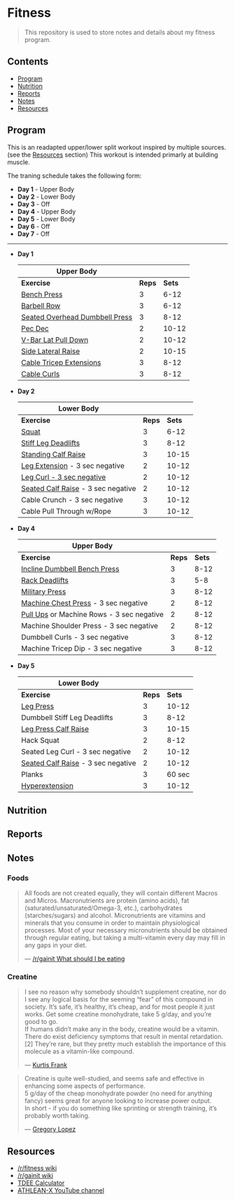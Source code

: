 # Fitness

> This repository is used to store notes and details about my fitness program.

## Contents

- [Program](#program)
- [Nutrition](#nutrition)
- [Reports](#reports)
- [Notes](#notes)
- [Resources](#resources)

## Program

This is an readapted upper/lower split workout inspired by multiple sources. (see the [Resources](#resources) section) This workout is intended primarly at building muscle. 

The traning schedule takes the following form:

- **Day 1** - Upper Body
- **Day 2** - Lower Body
- **Day 3** - Off
- **Day 4** - Upper Body
- **Day 5** - Lower Body
- **Day 6** - Off
- **Day 7** - Off

---

- **Day 1**

  | Upper Body                                                                    |          |          |
  |-------------------------------------------------------------------------------|----------|----------|
  | __Exercise__                                                                  | __Reps__ | __Sets__ |
  | [Bench Press](https://www.youtube.com/watch?v=tuwHzzPdaGc)                    | 3        | 6-12     |
  | [Barbell  Row](https://www.youtube.com/watch?v=paCfxhgW6bI)                   | 3        | 6-12     |
  | [Seated Overhead Dumbbell Press](https://www.youtube.com/watch?v=FRxZ6wr5bpA) | 3        | 8-12     |
  | [Pec Dec](https://youtu.be/-EIhKMDSjBY?t=169)                                                                     | 2        | 10-12    |
  | [V-Bar Lat Pull Down](https://www.youtube.com/watch?v=uAyrz5GTEHg)            | 2        | 10-12    |
  | [Side Lateral Raise](https://www.youtube.com/watch?v=E3abEP8SIh0)                                                          | 2        | 10-15    |
  | [Cable Tricep Extensions](https://www.youtube.com/watch?v=mpZ9VRisAyw)        | 3        | 8-12     |
  | [Cable Curls](https://www.youtube.com/watch?v=cikXJydntCk)                                                                 | 3        | 8-12     |

- **Day 2**

  | Lower Body                                                                        |          |          |
  |-----------------------------------------------------------------------------------|----------|----------|
  | __Exercise__                                                                      | __Reps__ | __Sets__ |
  | [Squat](https://www.youtube.com/watch?v=R2dMsNhN3DE)                              | 3        | 6-12     |
  | [Stiff Leg Deadlifts](https://www.youtube.com/watch?v=CkrqLaDGvOA)                | 3        | 8-12     |
  | [Standing Calf Raise](https://youtu.be/3UWi44yN-wM?t=24)                                                             | 3        | 10-15    |
  | [Leg Extension](https://www.youtube.com/watch?v=0fl1RRgJ83I) - 3 sec negative     | 2        | 10-12    |
  | [Leg Curl - 3 sec negative](https://youtu.be/72xhLTC69kk?t=51)                                                       | 2        | 10-12    |
  | [Seated Calf Raise](https://www.youtube.com/watch?v=Yh5TXz99xwY) - 3 sec negative | 2        | 10-12    |
  | Cable Crunch - 3 sec negative                                                     | 3        | 10-12    |
  | Cable Pull Through w/Rope                                                         | 3        | 10-12    |

- **Day 4**

  | Upper Body                                                                               |          |          |
  |------------------------------------------------------------------------------------------|----------|----------|
  | __Exercise__                                                                             | __Reps__ | __Sets__ |
  | [Incline Dumbbell Bench Press](https://www.youtube.com/watch?v=8nNi8jbbUPE)              | 3        | 8-12     |
  | [Rack Deadlifts](https://www.youtube.com/watch?v=wjsu6ceEkAQ)                            | 3        | 5-8      |
  | [Military Press](https://www.youtube.com/watch?v=j7ULT6dznNc)                            | 3        | 8-12     |
  | [Machine Chest Press](https://www.youtube.com/watch?v=dMQdd40Y3FQ) - 3 sec negative      | 2        | 8-12     |
  | [Pull Ups](https://www.youtube.com/watch?v=5oxviYmdHCY) or Machine Rows - 3 sec negative | 2        | 8-12     |
  | Machine Shoulder Press - 3 sec negative                                                  | 2        | 8-12     |
  | Dumbbell Curls - 3 sec negative                                                          | 3        | 8-12     |
  | Machine Tricep Dip - 3 sec negative                                                      | 3        | 8-12     |

- **Day 5**

  | Lower Body                                                                        |          |          |
  |-----------------------------------------------------------------------------------|----------|----------|
  | __Exercise__                                                                      | __Reps__ | __Sets__ |
  | [Leg Press](https://www.youtube.com/watch?v=sEM_zo9w2ss)                          | 3        | 10-12    |
  | Dumbbell Stiff Leg Deadlifts                                                      | 3        | 8-12     |
  | [Leg Press Calf Raise](https://www.youtube.com/watch?v=RcKQbiL-ZOc)               | 3        | 10-15    |
  | Hack Squat                                                                        | 2        | 8-12     |
  | Seated Leg Curl - 3 sec negative                                                  | 2        | 10-12    |
  | [Seated Calf Raise](https://www.youtube.com/watch?v=Yh5TXz99xwY) - 3 sec negative | 2        | 10-12    |
  | Planks                                                                            | 3        | 60 sec   |
  | [Hyperextension](https://www.youtube.com/watch?v=BZMnTSobIAQ)                     | 3        | 10-12    |

## Nutrition

## Reports


## Notes

### Foods

> All foods are not created equally, they will contain different Macros and Micros. Macronutrients are protein (amino acids), fat (saturated/unsaturated/Omega-3, etc.), carbohydrates (starches/sugars) and alcohol. Micronutrients are vitamins and minerals that you consume in order to maintain physiological processes. Most of your necessary micronutrients should be obtained through regular eating, but taking a multi-vitamin every day may fill in any gaps in your diet.  
>
> — [/r/gainit What should I be eating](https://www.reddit.com/r/gainit/wiki/index#wiki_what_should_i_be_eating.3F)

### Creatine

> I see no reason why somebody shouldn’t supplement creatine, nor do I see any logical basis for the seeming “fear” of this compound in society. It’s safe, it’s healthy, it’s cheap, and for most people it just works. Get some creatine monohydrate, take 5 g/day, and you’re good to go.  
> If humans didn’t make any in the body, creatine would be a vitamin. There do exist deficiency symptoms that result in mental retardation.[2] They’re rare, but they pretty much establish the importance of this molecule as a vitamin-like compound.  
>
> — [Kurtis Frank](https://examine.com/user/kurtisfrank/)

> Creatine is quite well-studied, and seems safe and effective in enhancing some aspects of performance.  
> 5 g/day of the cheap monohydrate powder (no need for anything fancy) seems great for anyone looking to increase power output.  
> In short - if you do something like sprinting or strength training, it’s probably worth taking.  
>
> ― [Gregory Lopez](#)


## Resources

- [/r/fitness wiki](https://www.reddit.com/r/Fitness/wiki/index)
- [/r/gainit wiki](https://www.reddit.com/r/gainit/wiki/index)
- [TDEE Calculator](https://www.bodybuilding.com/fun/calculate-your-total-daily-energy-expenditure-tdee.html)
- [ATHLEAN-X YouTube channel](https://www.youtube.com/channel/UCe0TLA0EsQbE-MjuHXevj2A)
